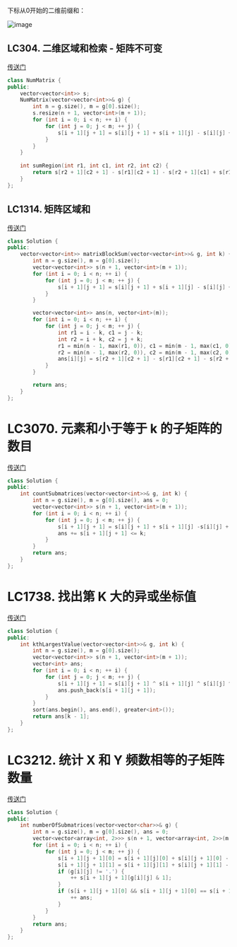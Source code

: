下标从0开始的二维前缀和：

![image](https://github.com/user-attachments/assets/6f0a28ec-141e-4082-8214-49e6e589af6a)



## LC304. 二维区域和检索 - 矩阵不可变
[传送门](https://leetcode.cn/problems/range-sum-query-2d-immutable/description/)
```C++
class NumMatrix {
public:
    vector<vector<int>> s;
    NumMatrix(vector<vector<int>>& g) {
        int n = g.size(), m = g[0].size();
        s.resize(n + 1, vector<int>(m + 1));
        for (int i = 0; i < n; ++ i) {
            for (int j = 0; j < m; ++ j) {
                s[i + 1][j + 1] = s[i][j + 1] + s[i + 1][j] - s[i][j] + g[i][j];
            }
        }
    }
    
    int sumRegion(int r1, int c1, int r2, int c2) {
        return s[r2 + 1][c2 + 1] - s[r1][c2 + 1] - s[r2 + 1][c1] + s[r1][c1];
    }
};
```

## LC1314. 矩阵区域和
[传送门](https://leetcode.cn/problems/matrix-block-sum/description/)
```C++
class Solution {
public:
    vector<vector<int>> matrixBlockSum(vector<vector<int>>& g, int k) {
        int n = g.size(), m = g[0].size();
        vector<vector<int>> s(n + 1, vector<int>(m + 1));
        for (int i = 0; i < n; ++ i) {
            for (int j = 0; j < m; ++ j) {
                s[i + 1][j + 1] = s[i][j + 1] + s[i + 1][j] - s[i][j] + g[i][j];
            }
        }

        vector<vector<int>> ans(n, vector<int>(m));
        for (int i = 0; i < n; ++ i) {
            for (int j = 0; j < m; ++ j) {
                int r1 = i - k, c1 = j - k;
                int r2 = i + k, c2 = j + k;
                r1 = min(n - 1, max(r1, 0)), c1 = min(m - 1, max(c1, 0));
                r2 = min(n - 1, max(r2, 0)), c2 = min(m - 1, max(c2, 0));
                ans[i][j] = s[r2 + 1][c2 + 1] - s[r1][c2 + 1] - s[r2 + 1][c1] + s[r1][c1];
            }
        }

        return ans;
    }
};
```

# LC3070. 元素和小于等于 k 的子矩阵的数目
[传送门](https://leetcode.cn/problems/count-submatrices-with-top-left-element-and-sum-less-than-k/)
```C++
class Solution {
public:
    int countSubmatrices(vector<vector<int>>& g, int k) {
        int n = g.size(), m = g[0].size(), ans = 0;
        vector<vector<int>> s(n + 1, vector<int>(m + 1));
        for (int i = 0; i < n; ++ i) {
            for (int j = 0; j < m; ++ j) {
                s[i + 1][j + 1] = s[i][j + 1] + s[i + 1][j] -s[i][j] + g[i][j];
                ans += s[i + 1][j + 1] <= k;
            }
        }
        return ans;
    }
};
```

# LC1738. 找出第 K 大的异或坐标值
[传送门](https://leetcode.cn/problems/find-kth-largest-xor-coordinate-value/description/)
```C++
class Solution {
public:
    int kthLargestValue(vector<vector<int>>& g, int k) {
        int n = g.size(), m = g[0].size();
        vector<vector<int>> s(n + 1, vector<int>(m + 1));
        vector<int> ans;
        for (int i = 0; i < n; ++ i) {
            for (int j = 0; j < m; ++ j) {
                s[i + 1][j + 1] = s[i][j + 1] ^ s[i + 1][j] ^ s[i][j] ^ g[i][j];
                ans.push_back(s[i + 1][j + 1]);
            }
        }
        sort(ans.begin(), ans.end(), greater<int>());
        return ans[k - 1];
    }
};
```

# LC3212. 统计 X 和 Y 频数相等的子矩阵数量
[传送门](https://leetcode.cn/problems/count-submatrices-with-equal-frequency-of-x-and-y/description/)
```C++
class Solution {
public:
    int numberOfSubmatrices(vector<vector<char>>& g) {
        int n = g.size(), m = g[0].size(), ans = 0;
        vector<vector<array<int, 2>>> s(n + 1, vector<array<int, 2>>(m + 1 ));
        for (int i = 0; i < n; ++ i) {
            for (int j = 0; j < m; ++ j) {
                s[i + 1][j + 1][0] = s[i + 1][j][0] + s[i][j + 1][0] - s[i][j][0];
                s[i + 1][j + 1][1] = s[i + 1][j][1] + s[i][j + 1][1] - s[i][j][1];
                if (g[i][j] != '.') {
                    ++ s[i + 1][j + 1][g[i][j] & 1];
                }
                if (s[i + 1][j + 1][0] && s[i + 1][j + 1][0] == s[i + 1][j + 1][1]) {
                    ++ ans;
                }
            }
        }
        return ans;
    }
};
```
